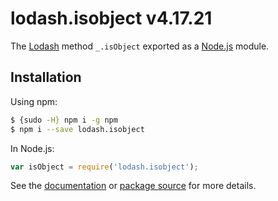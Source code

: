 # lodash.isobject v4.17.21

The [Lodash](https://lodash.com/) method `_.isObject` exported as a [Node.js](https://nodejs.org/) module.

## Installation

Using npm:
```bash
$ {sudo -H} npm i -g npm
$ npm i --save lodash.isobject
```

In Node.js:
```js
var isObject = require('lodash.isobject');
```

See the [documentation](https://lodash.com/docs#isObject) or [package source](https://github.com/lodash/lodash/blob/4.17.21-npm-packages/lodash.isobject) for more details.
